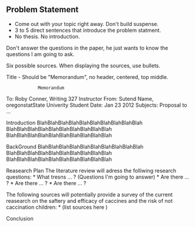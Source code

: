 Problem Statement
-----------------
* Come out with your topic right away. Don't build suspense.
* 3 to 5 direct sentences that introduce the problem statment.
* No thesis. No introduction.

Don't answer the questions in the paper, he just wants to know the questions I am going to ask.

Six possible sources.
When displaying the sources, use bullets.

Title - Should be "Memorandum", no header, centered, top middle.

                Memorandum

To: Roby Conner, Writing 327 Instructor
From: Sutend Name, oregonstatState Univerity Student
Date: Jan 23 2012
Subjects: Proposal to ...

<bold>Introduction</bold>
BlahBlahBlahBlahBlahBlahBlahBlahBlahBlah
BlahBlahBlahBlahBlahBlahBlahBlahBlahBlah
BlahBlahBlahBlahBlahBlahBlahBlahBlahBlah

<bold>BackGround</bold>
BlahBlahBlahBlahBlahBlahBlahBlahBlahBlah
BlahBlahBlahBlahBlahBlahBlahBlahBlahBlah
BlahBlahBlahBlahBlahBlahBlahBlahBlahBlah

<bold>Reasearch Plan</bold>
The literature review will adress the folliwing research questions:
    *   What tresns ... ? (Questions I'm going to answer)
    *   Are there ... ?
    *   Are there ... ?
    *   Are there ... ?

The following sources will potentially provide a survey of the current reasearch on the saftery and
efficacy of caccines and the risk of not caccination children:
    * (list sources here )

<bold>Conclusion</bold>
